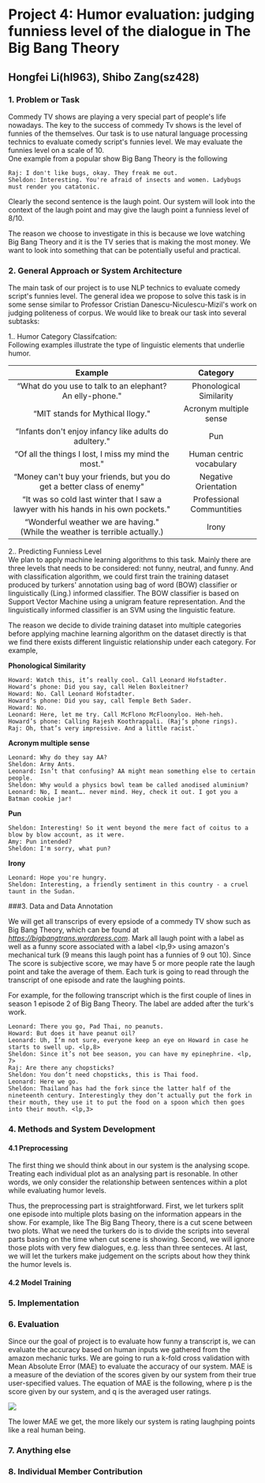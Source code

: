 # Project 4: Humor evaluation: judging funniess level of the dialogue in The Big Bang Theory

## Hongfei Li(hl963), Shibo Zang(sz428)


### 1. Problem or Task

Commedy TV shows are playing a very special part of people's life nowadays. The key to the success of commedy Tv shows is the level of funnies of the themselves. Our task is to use natural language processing technics to evaluate comedy script's funnies level. We may evaluate the funnies level on a scale of 10.   
One example from a popular show Big Bang Theory is the following   
	
	Raj: I don't like bugs, okay. They freak me out.  
	Sheldon: Interesting. You're afraid of insects and women. Ladybugs must render you catatonic.

Clearly the second sentence is the laugh point. Our system will look into the context of the laugh point and may give the laugh point a funniess level of 8/10.

The reason we choose to investigate in this is because we love watching Big Bang Theory and it is the TV series that is making the most money. We want to look into something that can be potentially useful and practical.


### 2. General Approach or System Architecture

The main task of our project is to use NLP technics to evaluate comedy script's funnies level. The general idea we propose to solve this task is in some sense similar to Professor Cristian Danescu-Niculescu-Mizil's work on judging politeness of corpus. We would like to break our task into several subtasks:  

1.. Humor Category Classifcation:  
Following examples illustrate the type of linguistic elements that underlie humor.  

| Example | Category |
| :---------------: | :------: |
|“What do you use to talk to an elephant? An elly-phone."|Phonological Similarity|
|“MIT stands for Mythical Ilogy."|Acronym multiple sense|
|“Infants don't enjoy infancy like adults do adultery."|Pun|
|“Of all the things I lost, I miss my mind the most."|Human centric vocabulary|
|“Money can't buy your friends, but you do get a better class of enemy"|Negative Orientation|
|“It was so cold last winter that I saw a lawyer with his hands in his own pockets."|Professional Communtities| 
|“Wonderful weather we are having." (While the weather is terrible actually.)|Irony|  


2.. Predicting Funniess Level  
We plan to apply machine learning algorithms to this task. Mainly there are three levels that needs to be considered: not funny, neutral, and funny. And with classification algorithm, we could first train the training dataset produced by turkers' annotation using bag of word (BOW) classifier or linguistically (Ling.) informed classifier. The BOW classifier is based on Support Vector Machine using a unigram feature representation. And the linguistically informed classifier is an SVM using the linguistic feature.  

The reason we decide to divide training dataset into multiple categories before applying machine learning algorithm on the dataset directly is that we find there exists different linguistic relationship under each category. For example, 


**Phonological Similarity**  

	Howard: Watch this, it’s really cool. Call Leonard Hofstadter.
	Howard’s phone: Did you say, call Helen Boxleitner?
	Howard: No. Call Leonard Hofstadter.
	Howard’s phone: Did you say, call Temple Beth Sader.
	Howard: No.
	Leonard: Here, let me try. Call McFlono McFloonyloo. Heh-heh.
	Howard’s phone: Calling Rajesh Koothrappali. (Raj’s phone rings).
	Raj: Oh, that’s very impressive. And a little racist.`
  

**Acronym multiple sense**  

	Leonard: Why do they say AA?	
	Sheldon: Army Ants.
	Leonard: Isn’t that confusing? AA might mean something else to certain people.
	Sheldon: Why would a physics bowl team be called anodised aluminium?
	Leonard: No, I meant…. never mind. Hey, check it out. I got you a Batman cookie jar!

**Pun**    

	Sheldon: Interesting! So it went beyond the mere fact of coitus to a blow by blow account, as it were.  
	Amy: Pun intended?  
	Sheldon: I'm sorry, what pun?


**Irony**  

	Leonard: Hope you're hungry.  
	Sheldon: Interesting, a friendly sentiment in this country - a cruel taunt in the Sudan.







###3. Data and Data Annotation

We will get all transcrips of every epsiode of a commedy TV show such as Big Bang Theory, which can be found at *https://bigbangtrans.wordpress.com*. Mark all laugh point with a label as well as a funny score associated with a label \<lp,9> using amazon's mechanical turk (9 means this laugh point has a funnies of 9 out 10). Since The score is subjective score, we may have 5 or more people rate the laugh point and take the average of them. Each turk is going to read through the transcript of one episode and rate the laughing points. 

For example, for the following transcript which is the first couple of lines in season 1 episode 2 of Big Bang Theory. The label are added after the turk's work.
  
	Leonard: There you go, Pad Thai, no peanuts.
	Howard: But does it have peanut oil?
	Leonard: Uh, I’m not sure, everyone keep an eye on Howard in case he starts to swell up. <lp,8>
	Sheldon: Since it’s not bee season, you can have my epinephrine. <lp, 7>
	Raj: Are there any chopsticks?
	Sheldon: You don’t need chopsticks, this is Thai food.
	Leonard: Here we go.
	Sheldon: Thailand has had the fork since the latter half of the nineteenth century. Interestingly they don’t actually put the fork in their mouth, they use it to put the food on a spoon which then goes into their mouth. <lp,3>

### 4. Methods and System Development
#### 4.1 Preprocessing  
The first thing we should think about in our system is the analysing scope. Treating each individual plot as an analysing part is resonable. In other words, we only consider the relationship between sentences within a plot while evaluating humor levels.  

Thus, the preprocessing part is straightforward. First, we let turkers split one episode into multiple plots basing on the information appears in the show. For example, like The Big Bang Theory, there is a cut scene between two plots. What we need the turkers do is to divide the scripts into several parts basing on the time when cut scene is showing. Second, we will ignore those plots with very few dialogues, e.g. less than three senteces. At last, we will let the turkers make judgement on the scripts about how they think the humor levels is.  

#### 4.2 Model Training

### 5. Implementation
### 6. Evaluation
Since our the goal of project is to evaluate how funny a transcript is, we can evaluate the accuracy based on human inputs we gathered from the amazon mechanic turks. We are going to run a k-fold cross validation with Mean Absolute Error (MAE) to evaluate the accuracy of our system. MAE is a measure of the deviation of the scores given by our system from their true user-specified values. The equation of MAE is the following, where p is the score given by our system, and q is the averaged user ratings.

![](http://www10.org/cdrom/papers/519/img34.gif)

The lower MAE we get, the more likely our system is rating laughping points like a real human being.



### 7. Anything else
### 8. Individual Member Contribution


